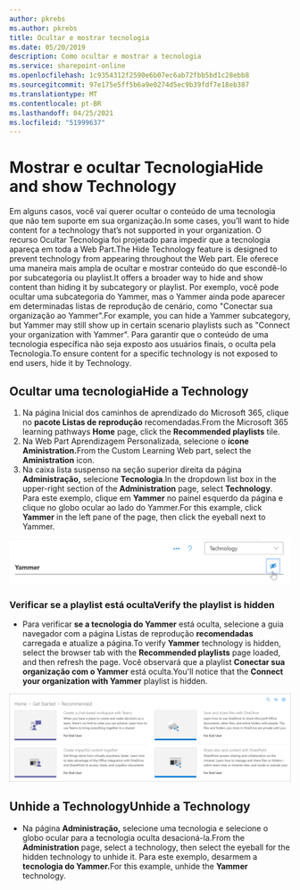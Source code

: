 ```yaml
---
author: pkrebs
ms.author: pkrebs
title: Ocultar e mostrar tecnologia
ms.date: 05/20/2019
description: Como ocultar e mostrar a tecnologia
ms.service: sharepoint-online
ms.openlocfilehash: 1c9354312f2590e6b07ec6ab72fbb5bd1c28ebb8
ms.sourcegitcommit: 97e175e5ff5b6a9e0274d5ec9b39fdf7e18eb387
ms.translationtype: MT
ms.contentlocale: pt-BR
ms.lasthandoff: 04/25/2021
ms.locfileid: "51999637"
---
```

# <a name="hide-and-show-technology"></a><span data-ttu-id="47245-103">Mostrar e ocultar Tecnologia</span><span class="sxs-lookup"><span data-stu-id="47245-103">Hide and show Technology</span></span>

<span data-ttu-id="47245-104">Em alguns casos, você vai querer ocultar o conteúdo de uma tecnologia que não tem suporte em sua organização.</span><span class="sxs-lookup"><span data-stu-id="47245-104">In some cases, you’ll want to hide content for a technology that’s not supported in your organization.</span></span> <span data-ttu-id="47245-105">O recurso Ocultar Tecnologia foi projetado para impedir que a tecnologia apareça em toda a Web Part.</span><span class="sxs-lookup"><span data-stu-id="47245-105">The Hide Technology feature is designed to prevent technology from appearing throughout the Web part.</span></span> <span data-ttu-id="47245-106">Ele oferece uma maneira mais ampla de ocultar e mostrar conteúdo do que escondê-lo por subcategoria ou playlist.</span><span class="sxs-lookup"><span data-stu-id="47245-106">It offers a broader way to hide and show content than hiding it by subcategory or playlist.</span></span> <span data-ttu-id="47245-107">Por exemplo, você pode ocultar uma subcategoria do Yammer, mas o Yammer ainda pode aparecer em determinadas listas de reprodução de cenário, como "Conectar sua organização ao Yammer".</span><span class="sxs-lookup"><span data-stu-id="47245-107">For example, you can hide a Yammer subcategory, but Yammer may still show up in certain scenario playlists such as "Connect your organization with Yammer".</span></span> <span data-ttu-id="47245-108">Para garantir que o conteúdo de uma tecnologia específica não seja exposto aos usuários finais, o oculta pela Tecnologia.</span><span class="sxs-lookup"><span data-stu-id="47245-108">To ensure content for a specific technology is not exposed to end users, hide it by Technology.</span></span> 

## <a name="hide-a-technology"></a><span data-ttu-id="47245-109">Ocultar uma tecnologia</span><span class="sxs-lookup"><span data-stu-id="47245-109">Hide a Technology</span></span>

1. <span data-ttu-id="47245-110">Na página Inicial dos caminhos  de aprendizado do Microsoft 365, clique no **pacote Listas de reprodução** recomendadas.</span><span class="sxs-lookup"><span data-stu-id="47245-110">From the Microsoft 365 learning pathways **Home** page, click the **Recommended playlists** tile.</span></span>
2. <span data-ttu-id="47245-111">Na Web Part Aprendizagem Personalizada, selecione o **ícone Aministration.**</span><span class="sxs-lookup"><span data-stu-id="47245-111">From the Custom Learning Web part, select the **Aministration** icon.</span></span>
3. <span data-ttu-id="47245-112">Na caixa lista suspenso na seção superior direita da página **Administração,** selecione **Tecnologia**.</span><span class="sxs-lookup"><span data-stu-id="47245-112">In the dropdown list box in the upper-right section of the **Administration** page, select **Technology**.</span></span>
<span data-ttu-id="47245-113">Para este exemplo, clique em **Yammer** no painel esquerdo da página e clique no globo ocular ao lado do Yammer.</span><span class="sxs-lookup"><span data-stu-id="47245-113">For this example, click **Yammer** in the left pane of the page, then click the eyeball next to Yammer.</span></span>  

![cg-hidetech.png](media/cg-hidetech.png)

### <a name="verify-the-playlist-is-hidden"></a><span data-ttu-id="47245-115">Verificar se a playlist está oculta</span><span class="sxs-lookup"><span data-stu-id="47245-115">Verify the playlist is hidden</span></span>
- <span data-ttu-id="47245-116">Para verificar **se a tecnologia do Yammer** está oculta, selecione a guia navegador com a página Listas de reprodução **recomendadas** carregada e atualize a página.</span><span class="sxs-lookup"><span data-stu-id="47245-116">To verify **Yammer** technology is hidden, select the browser tab with the **Recommended playlists** page loaded, and then refresh the page.</span></span> <span data-ttu-id="47245-117">Você observará que a playlist **Conectar sua organização com o Yammer** está oculta.</span><span class="sxs-lookup"><span data-stu-id="47245-117">You'll notice that the **Connect your organization with Yammer** playlist is hidden.</span></span> 

![cg-hidetechrefresh.png](media/cg-hidetechrefresh.png)

## <a name="unhide-a-technology"></a><span data-ttu-id="47245-119">Unhide a Technology</span><span class="sxs-lookup"><span data-stu-id="47245-119">Unhide a Technology</span></span>

- <span data-ttu-id="47245-120">Na página **Administração,** selecione uma tecnologia e selecione o globo ocular para a tecnologia oculta desacioná-la.</span><span class="sxs-lookup"><span data-stu-id="47245-120">From the **Administration** page, select a technology, then select the eyeball for the hidden technology to unhide it.</span></span> <span data-ttu-id="47245-121">Para este exemplo, desarmem a **tecnologia do Yammer.**</span><span class="sxs-lookup"><span data-stu-id="47245-121">For this example, unhide the **Yammer** technology.</span></span> 